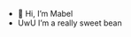 - 👋 Hi, I’m Mabel
- UwU I’m a really sweet bean

<!---
linadoggv/linadoggv is a ✨ special ✨ repository because its `README.md` (this file) appears on your GitHub profile.
You can click the Preview link to take a look at your changes.
--->
